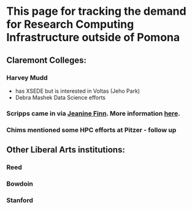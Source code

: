 # This page for tracking the demand for Research Computing Infrastructure outside of Pomona

## Claremont Colleges:

### Harvey Mudd 
  - has XSEDE but is interested in Voltas (Jeho Park)
  - Debra Mashek Data Science efforts

### Scripps came in via [Jeanine Finn](https://jeaninefinn.me/). More information [here](https://github.com/Pomona-ITS/hpc/blob/master/discovery/OutsideOfPomona/Scripps/README.md).

### Chims mentioned some HPC efforts at Pitzer - follow up

## Other Liberal Arts institutions:

### Reed
### Bowdoin
### Stanford
